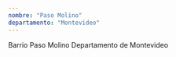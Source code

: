 ```yaml
---
nombre: "Paso Molino"
departamento: "Montevideo"
---
```


Barrio Paso Molino
Departamento de Montevideo
